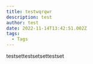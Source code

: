 ```yaml
---
title: testwqrqwr
description: test
author: test
date: 2022-11-14T13:42:51.002Z
tags:
  - Tags
---
```

t﻿estsettestsetsettestset